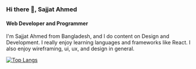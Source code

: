 ### Hi there 👋, Sajjat Ahmed
#### Web Developer and Programmer

I'm Sajjat Ahmed from Bangladesh, and I do content on Design and Development. I really enjoy learning languages and frameworks like React. I also enjoy wireframing, ui, ux, and design in general.

[![Top Langs](https://github-readme-stats.vercel.app/api/top-langs/?username=sajjat-ahmed)](https://github.com/anuraghazra/github-readme-stats)

